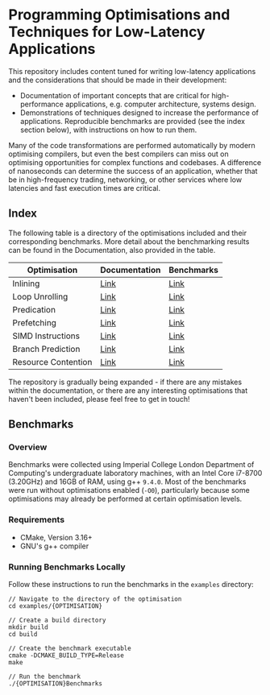 # Programming Optimisations and Techniques for Low-Latency Applications

This repository includes content tuned for writing low-latency applications and the considerations that should be made in their development:

- Documentation of important concepts that are critical for high-performance applications, e.g. computer architecture, systems design.
- Demonstrations of techniques designed to increase the performance of applications. Reproducible benchmarks are provided (see the index section below), with instructions on how to run them.

Many of the code transformations are performed automatically by modern optimising compilers, but even the best compilers can miss out on optimising opportunities for complex functions and codebases. A difference of nanoseconds can determine the success of an application, whether that be in high-frequency trading, networking, or other services where low latencies and fast execution times are critical.

## Index

The following table is a directory of the optimisations included and their corresponding benchmarks. More detail about the benchmarking results can be found in the Documentation, also provided in the table.

| Optimisation        | Documentation                       | Benchmarks                                         |
|---------------------|-------------------------------------|----------------------------------------------------|
| Inlining            | [Link](docs/inlining.md)            | [Link](examples/inlining/benchmark.cpp)            |
| Loop Unrolling      | [Link](docs/loop_unrolling.md)      | [Link](examples/loop_unrolling/benchmark.cpp)      |
| Predication         | [Link](docs/predication.md)         | [Link](examples/predication/benchmark.cpp)         |
| Prefetching         | [Link](docs/prefetching.md)         | [Link](examples/prefetching/benchmark.cpp)         |
| SIMD Instructions   | [Link](docs/simd_instructions.md)   | [Link](examples/simd_instructions/benchmark.cpp)   |
| Branch Prediction   | [Link](docs/branch_prediction.md)   | [Link](examples/branch_prediction/benchmark.cpp)   |
| Resource Contention | [Link](docs/resource_contention.md) | [Link](examples/resource_contention/benchmark.cpp) |

The repository is gradually being expanded - if there are any mistakes within the documentation, or there are any interesting optimisations that haven't been included, please feel free to get in touch!

## Benchmarks

### Overview

Benchmarks were collected using Imperial College London Department of Computing's undergraduate laboratory machines, with an Intel Core i7-8700 (3.20GHz) and 16GB of RAM, using g++ `9.4.0`. Most of the benchmarks were run without optimisations enabled (`-O0`), particularly because some optimisations may already be performed at certain optimisation levels.

### Requirements

- CMake, Version 3.16+
- GNU's g++ compiler

### Running Benchmarks Locally

Follow these instructions to run the benchmarks in the `examples` directory:

```
// Navigate to the directory of the optimisation
cd examples/{OPTIMISATION}

// Create a build directory
mkdir build
cd build

// Create the benchmark executable
cmake -DCMAKE_BUILD_TYPE=Release
make

// Run the benchmark
./{OPTIMISATION}Benchmarks
```
